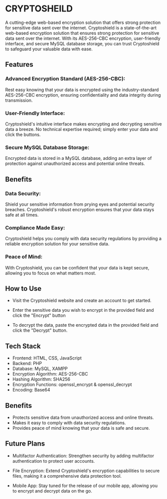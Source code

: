 # CRYPTOSHEILD

A cutting-edge web-based encryption solution that offers strong protection for sensitive data sent over the internet.
Cryptoshield is a state-of-the-art web-based encryption solution that ensures strong protection for sensitive data sent over the internet. With its AES-256-CBC encryption, user-friendly interface, and secure MySQL database storage, you can trust Cryptoshield to safeguard your valuable data with ease.



## Features

### Advanced Encryption Standard (AES-256-CBC): 
Rest easy knowing that your data is encrypted using the industry-standard AES-256-CBC encryption, ensuring confidentiality and data integrity during transmission.

### User-Friendly Interface: 
Cryptoshield's intuitive interface makes encrypting and decrypting sensitive data a breeze. No technical expertise required; simply enter your data and click the buttons.

### Secure MySQL Database Storage: 
Encrypted data is stored in a MySQL database, adding an extra layer of protection against unauthorized access and potential online threats.



## Benefits

### Data Security: 
Shield your sensitive information from prying eyes and potential security breaches. Cryptoshield's robust encryption ensures that your data stays safe at all times.

### Compliance Made Easy: 
Cryptoshield helps you comply with data security regulations by providing a reliable encryption solution for your sensitive data.

### Peace of Mind: 
With Cryptoshield, you can be confident that your data is kept secure, allowing you to focus on what matters most.


## How to Use

 - Visit the Cryptoshield website and create an account to get started.

 - Enter the sensitive data you wish to encrypt in the provided field and click the "Encrypt" button

 - To decrypt the data, paste the encrypted data in the provided field and click the "Decrypt" button.

## Tech Stack

   - Frontend: HTML, CSS, JavaScript
   - Backend: PHP
   - Database: MySQL, XAMPP
   - Encryption Algorithm: AES-256-CBC
   - Hashing Algorithm: SHA256
   - Encryption Functions: openssl_encrypt & openssl_decrypt
   - Encoding: Base64

## Benefits

- Protects sensitive data from unauthorized access and online threats.
- Makes it easy to comply with data security regulations.
- Provides peace of mind knowing that your data is safe and secure.


## Future Plans

- Multifactor Authentication: Strengthen security by adding multifactor authentication to protect user accounts.

- File Encryption: Extend Cryptoshield's encryption capabilities to secure files, making it a comprehensive data protection tool.

- Mobile App: Stay tuned for the release of our mobile app, allowing you to encrypt and decrypt data on the go.


